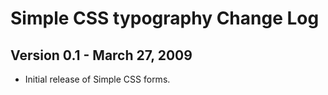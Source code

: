 # Simple CSS typography Change Log

## Version 0.1 - March 27, 2009

* Initial release of Simple CSS forms.